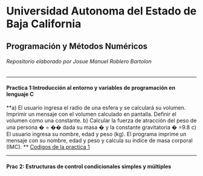 # Universidad Autonoma del Estado de Baja California
## Programación y Métodos Numéricos


###### Repositorio elaborado por Josue Manuel Roblero Bartolon


------------



#### Practica 1:Introducción al entorno y variables de programación en lenguaje C

**a) El usuario ingresa el radio de una esfera y se calculará su volumen. Imprimir un mensaje con el volumen calculado en pantalla. Definir el volumen como una constante.
b) Calcular la fuerza de atracción del peso de una persona � = �� dada su masa � y la constante gravitatoria � =9.8 
c) El usuario ingresa su nombre, edad y peso (kg). El programa imprime un mensaje con su nombre, edad y peso y calcula su índice de masa corporal (IMC).
**
[Codigos de la practica 1 ](https://github.com/JosueManuelRoblero/Proyecto_PyM_2020_2/tree/main/Practica%201*)

------------

#### Prac 2: Estructuras de control condicionales simples y múltiples




